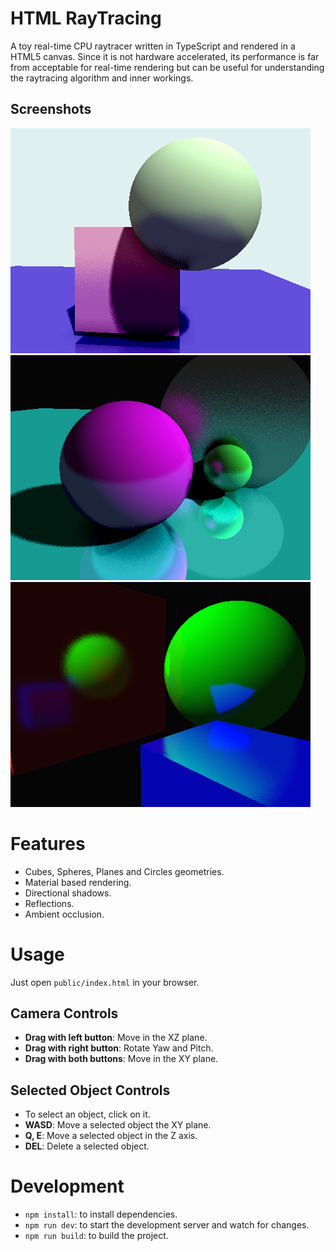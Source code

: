 # HTML RayTracing

A toy real-time CPU raytracer written in TypeScript and rendered in a HTML5 canvas. Since it is not hardware accelerated, its performance is far from acceptable for real-time rendering but can be useful for understanding the raytracing algorithm and inner workings.

## Screenshots
![Screenshot](img/img1.png)
![Screenshot](img/img2.png)
![Screenshot](img/img3.png)

# Features
- Cubes, Spheres, Planes and Circles geometries.
- Material based rendering.
- Directional shadows.
- Reflections.
- Ambient occlusion.

# Usage
Just open `public/index.html` in your browser.
## Camera Controls
- __Drag with left button__: Move in the XZ plane.
- __Drag with right button__: Rotate Yaw and Pitch.
- __Drag with both buttons__: Move in the XY plane.

## Selected Object Controls
- To select an object, click on it.
- __WASD__: Move a selected object the XY plane.
- __Q, E__: Move a selected object in the Z axis.
- __DEL__: Delete a selected object.

# Development
- `npm install`: to install dependencies.
- `npm run dev`: to start the development server and watch for changes.
- `npm run build`: to build the project.